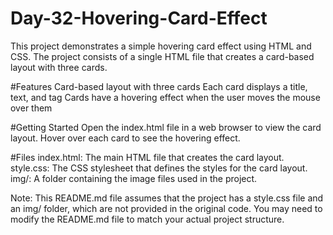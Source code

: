 # Day-32-Hovering-Card-Effect

This project demonstrates a simple hovering card effect using HTML and CSS. The project consists of a single HTML file that creates a card-based layout with three cards.

#Features
Card-based layout with three cards
Each card displays a title, text, and tag
Cards have a hovering effect when the user moves the mouse over them

#Getting Started
Open the index.html file in a web browser to view the card layout.
Hover over each card to see the hovering effect.

#Files
index.html: The main HTML file that creates the card layout.
style.css: The CSS stylesheet that defines the styles for the card layout.
img/: A folder containing the image files used in the project.


Note: This README.md file assumes that the project has a style.css file and an img/ folder, which are not provided in the original code. You may need to modify the README.md file to match your actual project structure.